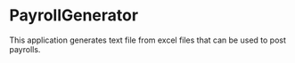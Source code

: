 # PayrollGenerator
This application generates text file from excel files that can be used to post payrolls.
